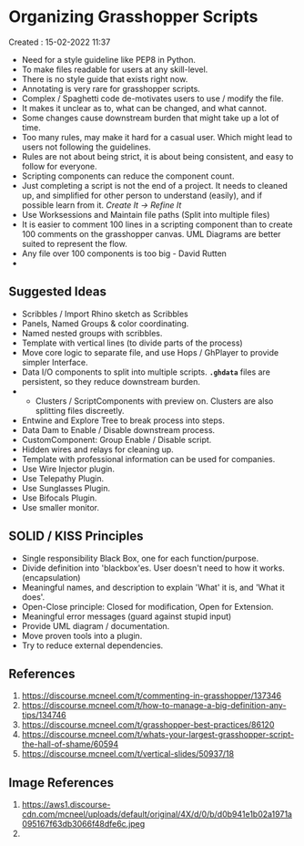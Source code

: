 # Organizing Grasshopper Scripts
Created : 15-02-2022 11:37

* Need for a style guideline like PEP8 in Python.
* To make files readable for users at any skill-level.
* There is no style guide that exists right now.
* Annotating is very rare for grasshopper scripts.
* Complex / Spaghetti code de-motivates users to use / modify the file.
* It makes it unclear as to, what can be changed, and what cannot.
* Some changes cause downstream burden that might take up a lot of time.
* Too many rules, may make it hard for a casual user. Which might lead to users not following the guidelines.
* Rules are not about being strict, it is about being consistent, and easy to follow for everyone.
* Scripting components can reduce the component count.
* Just completing a script is not the end of a project. It needs to cleaned up, and simplified for other person to understand (easily), and if possible learn from it. *Create It -> Refine It*
* Use Worksessions and Maintain file paths (Split into multiple files)
* It is easier to comment 100 lines in a scripting component than to create 100 comments on the grasshopper canvas. UML Diagrams are better suited to represent the flow.
* Any file over 100 components is too big - David Rutten
* 

## Suggested Ideas
* Scribbles / Import Rhino sketch as Scribbles
* Panels, Named Groups & color coordinating.
* Named nested groups with scribbles.
* Template with vertical lines (to divide parts of the process)
* Move core logic to separate file, and use Hops / GhPlayer to provide simpler Interface.
* Data I/O components to split into multiple scripts. **`.ghdata`** files are persistent, so they reduce downstream burden.
* * Clusters / ScriptComponents with preview on. Clusters are also splitting files discreetly.
* Entwine and Explore Tree to break process into steps.
* Data Dam to Enable / Disable downstream process.
* CustomComponent: Group Enable / Disable script.
* Hidden wires and relays for cleaning up.
* Template with professional information can be used for companies.
* Use Wire Injector plugin.
* Use Telepathy Plugin.
* Use Sunglasses Plugin.
* Use Bifocals Plugin.
* Use smaller monitor.

## SOLID / KISS Principles
* Single responsibility Black Box, one for each function/purpose.
* Divide definition into 'blackbox'es. User doesn't need to how it works. (encapsulation)
* Meaningful names, and description to explain 'What' it is, and 'What it does'.
* Open-Close principle: Closed for modification, Open for Extension.
* Meaningful error messages (guard against stupid input)
* Provide UML diagram / documentation.
* Move proven tools into a plugin.
* Try to reduce external dependencies.

## References
1. https://discourse.mcneel.com/t/commenting-in-grasshopper/137346
2. https://discourse.mcneel.com/t/how-to-manage-a-big-definition-any-tips/134746
3. https://discourse.mcneel.com/t/grasshopper-best-practices/86120
4. https://discourse.mcneel.com/t/whats-your-largest-grasshopper-script-the-hall-of-shame/60594
5. https://discourse.mcneel.com/t/vertical-slides/50937/18

## Image References
1. https://aws1.discourse-cdn.com/mcneel/uploads/default/original/4X/d/0/b/d0b941e1b02a1971a095167f63db3066f48dfe6c.jpeg
2. 